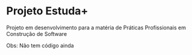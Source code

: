 # Projeto Estuda+

Projeto em desenvolvimento para a matéria de Práticas Profissionais em Construção de Software

Obs: Não tem código ainda

